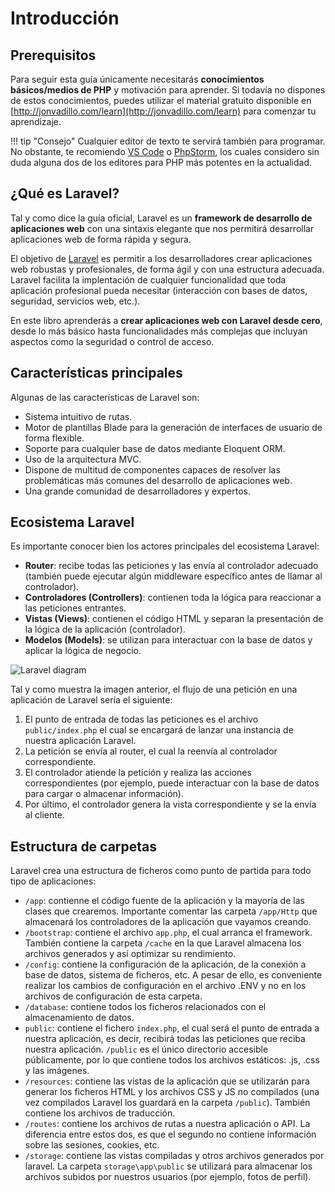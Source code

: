 # Introducción

## Prerequisitos

Para seguir esta guía únicamente necesitarás **conocimientos básicos/medios de PHP** y motivación para aprender. Si todavía no dispones de estos conocimientos, puedes utilizar el material gratuito disponible en [http://jonvadillo.com/learn](http://jonvadillo.com/learn) para comenzar tu aprendizaje. 

!!! tip "Consejo"
    Cualquier editor de texto te servirá también para programar. No obstante, te recomiendo [VS Code](https://code.visualstudio.com/) o [PhpStorm](https://www.jetbrains.com/es-es/phpstorm/), los cuales considero sin duda alguna dos de los editores para PHP más potentes en la actualidad.

## ¿Qué es Laravel?

Tal y como dice la guía oficial, Laravel es un **framework de desarrollo de aplicaciones web** con una sintaxis elegante que nos permitirá desarrollar aplicaciones web de forma rápida y segura.

El objetivo de [Laravel](https://laravel.com/) es permitir a los desarrolladores crear aplicaciones web robustas y profesionales, de forma ágil y con una estructura adecuada. Laravel facilita la implentación de cualquier funcionalidad que toda aplicación profesional pueda necesitar (interacción con bases de datos, seguridad, servicios web, etc.).

En este libro aprenderás a **crear aplicaciones web con Laravel desde cero**, desde lo más básico hasta funcionalidades más complejas que incluyan aspectos como la seguridad o control de acceso.

## Características principales

Algunas de las características de Laravel son:

- Sistema intuitivo de rutas.
- Motor de plantillas Blade para la generación de interfaces de usuario de forma flexible.
- Soporte para cualquier base de datos mediante Eloquent ORM.
- Uso de la arquitectura MVC.
- Dispone de multitud de componentes capaces de resolver las problemáticas más comunes del desarrollo de aplicaciones web.
- Una grande comunidad de desarrolladores y expertos.

## Ecosistema Laravel

Es importante conocer bien los actores principales del ecosistema Laravel:

- **Router**: recibe todas las peticiones y las envía al controlador adecuado (también puede ejecutar algún middleware específico antes de llamar al controlador).
- **Controladores (Controllers)**: contienen toda la lógica para reaccionar a las peticiones entrantes.
- **Vistas (Views)**: contienen el código HTML y separan la presentación de la lógica de la aplicación (controlador).
- **Modelos (Models)**: se utilizan para interactuar con la base de datos y aplicar la lógica de negocio.

![Laravel diagram](https://raw.githubusercontent.com/jvadillo/guia-laravel-paso-a-paso/master/laravel.jpg)

Tal y como muestra la imagen anterior, el flujo de una petición en una aplicación de Laravel sería el siguiente:

1. El punto de entrada de todas las peticiones es el archivo `public/index.php` el cual se encargará de lanzar una instancia de nuestra aplicación Laravel.
2. La petición se envía al router, el cual la reenvía al controlador correspondiente.
3. El controlador atiende la petición y realiza las acciones correspondientes (por ejemplo, puede interactuar con la base de datos para cargar o almacenar información).
4. Por último, el controlador genera la vista correspondiente y se la envía al cliente.

## Estructura de carpetas

Laravel crea una estructura de ficheros como punto de partida para todo tipo de aplicaciones:

- `/app`: contienne el código fuente de la aplicación y la mayoría de las clases que crearemos. Importante comentar las carpeta `/app/Http` que almacenará los controladores de la aplicación que vayamos creando.
- `/bootstrap`: contiene el archivo `app.php`, el cual arranca el framework. También contiene la carpeta `/cache` en la que Laravel almacena los archivos generados y así optimizar su rendimiento.
- `/config`: contiene la configuración de la aplicación, de la conexión a base de datos, sistema de ficheros, etc. A pesar de ello, es conveniente realizar los cambios de configuración en el archivo .ENV y no en los archivos de configuración de esta carpeta.
- `/database`: contiene todos los ficheros relacionados con el almacenamiento de datos.
- `public`: contiene el fichero `index.php`, el cual será el punto de entrada a nuestra aplicación, es decir, recibirá todas las peticiones que reciba nuestra aplicación. `/public` es el único directorio accesible públicamente, por lo que contiene todos los archivos estáticos: .js, .css y las imágenes. 
- `/resources`: contiene las vistas de la aplicación que se utilizarán para generar los ficheros HTML y los archivos CSS y JS no compilados (una vez compilados Laravel los guardará en la carpeta `/public`). También contiene los archivos de traducción.
- `/routes`: contiene los archivos de rutas a nuestra aplicación o API. La diferencia entre estos dos, es que el segundo no contiene información sobre las sesiones, cookies, etc.
- `/storage`: contiene las vistas compiladas y otros archivos generados por laravel. La carpeta `storage\app\public` se utilizará para almacenar los archivos subidos por nuestros usuarios (por ejemplo, fotos de perfil).